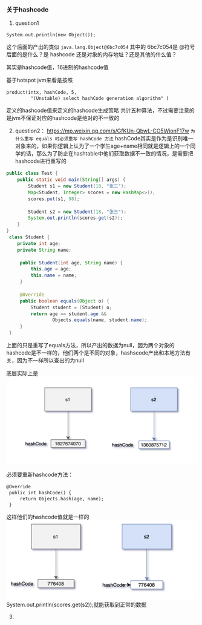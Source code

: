 ### 关于hashcode
1. question1
```
System.out.println(new Object());
```
这个后面的产出的类似 ``` java.lang.Object@6bc7c054 ```
其中的 6bc7c054是 @符号后面的是什么？是 hashcode 还是对象的内存地址？还是其他的什么值？

其实是hashcode值，16进制的hashcode值

基于hotspot jvm来看是按照
```
product(intx, hashCode, 5,                                  
         "(Unstable) select hashCode generation algorithm" ) 
```
定义的hashcode值来定义的hashcode生成策略 共计五种算法，不过需要注意的是jvm不保证对应的hashcode是绝对的不一致的

2. question2：
   https://mp.weixin.qq.com/s/GfKUn-QbwL-CO5WionF17w 
``` 为什么重写 equals 时必须重写 hashCode 方法 ```
   hashCode其实是作为是识别唯一对象来的，如果你逻辑上认为了一个学生age+name相同就是逻辑上的一个同学的话，那么为了防止在hashtable中他们获取数据不一致的情况，是需要把hashcode进行重写的
```java
public class Test {
    public static void main(String[] args) {
        Student s1 = new Student(18, "张三");
        Map<Student, Integer> scores = new HashMap<>();
        scores.put(s1, 98);

        Student s2 = new Student(18, "张三");
        System.out.println(scores.get(s2));
    }
}
 class Student {
    private int age;
    private String name;

     public Student(int age, String name) {
         this.age = age;
         this.name = name;
     }

     @Override
     public boolean equals(Object o) {
         Student student = (Student) o;
         return age == student.age &&
                 Objects.equals(name, student.name);
     }
 }
```
上面的只是重写了equals方法，所以产出的数据为null，因为两个对象的hashcode是不一样的，他们两个是不同的对象，hashscode产出和本地方法有关，因为不一样所以查出的为null

底层实际上是 ![](https://raw.githubusercontent.com/getyou123/git_pic_use/master/zz202302081148839.png)

必须要重新hashcode方法：
```
@Override
 public int hashCode() {
     return Objects.hash(age, name);
 }
```
这样他们的hashcode值就是一样的![](https://raw.githubusercontent.com/getyou123/git_pic_use/master/zz202302081149961.png)
System.out.println(scores.get(s2));就能获取到正常的数据

3. 
